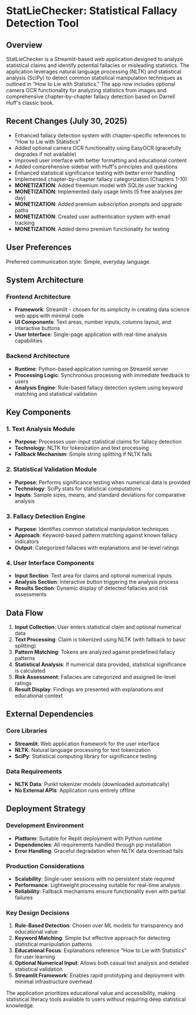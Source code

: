 # StatLieChecker: Statistical Fallacy Detection Tool

## Overview

StatLieChecker is a Streamlit-based web application designed to analyze statistical claims and identify potential fallacies or misleading statistics. The application leverages natural language processing (NLTK) and statistical analysis (SciPy) to detect common statistical manipulation techniques as outlined in "How to Lie with Statistics." The app now includes optional camera OCR functionality for analyzing statistics from images and comprehensive chapter-by-chapter fallacy detection based on Darrell Huff's classic book.

## Recent Changes (July 30, 2025)

- Enhanced fallacy detection system with chapter-specific references to "How to Lie with Statistics"
- Added optional camera OCR functionality using EasyOCR (gracefully degrades if not available)
- Improved user interface with better formatting and educational content
- Added comprehensive sidebar with Huff's principles and questions
- Enhanced statistical significance testing with better error handling
- Implemented chapter-by-chapter fallacy categorization (Chapters 1-10)
- **MONETIZATION**: Added freemium model with SQLite user tracking
- **MONETIZATION**: Implemented daily usage limits (5 free analyses per day)
- **MONETIZATION**: Added premium subscription prompts and upgrade paths
- **MONETIZATION**: Created user authentication system with email tracking
- **MONETIZATION**: Added demo premium functionality for testing

## User Preferences

Preferred communication style: Simple, everyday language.

## System Architecture

### Frontend Architecture
- **Framework**: Streamlit - chosen for its simplicity in creating data science web apps with minimal code
- **UI Components**: Text areas, number inputs, columns layout, and interactive buttons
- **User Interface**: Single-page application with real-time analysis capabilities

### Backend Architecture
- **Runtime**: Python-based application running on Streamlit server
- **Processing Logic**: Synchronous processing with immediate feedback to users
- **Analysis Engine**: Rule-based fallacy detection system using keyword matching and statistical validation

## Key Components

### 1. Text Analysis Module
- **Purpose**: Processes user-input statistical claims for fallacy detection
- **Technology**: NLTK for tokenization and text processing
- **Fallback Mechanism**: Simple string splitting if NLTK fails

### 2. Statistical Validation Module
- **Purpose**: Performs significance testing when numerical data is provided
- **Technology**: SciPy.stats for statistical computations
- **Inputs**: Sample sizes, means, and standard deviations for comparative analysis

### 3. Fallacy Detection Engine
- **Purpose**: Identifies common statistical manipulation techniques
- **Approach**: Keyword-based pattern matching against known fallacy indicators
- **Output**: Categorized fallacies with explanations and lie-level ratings

### 4. User Interface Components
- **Input Section**: Text area for claims and optional numerical inputs
- **Analysis Section**: Interactive button triggering the analysis process
- **Results Section**: Dynamic display of detected fallacies and risk assessments

## Data Flow

1. **Input Collection**: User enters statistical claim and optional numerical data
2. **Text Processing**: Claim is tokenized using NLTK (with fallback to basic splitting)
3. **Pattern Matching**: Tokens are analyzed against predefined fallacy patterns
4. **Statistical Analysis**: If numerical data provided, statistical significance is calculated
5. **Risk Assessment**: Fallacies are categorized and assigned lie-level ratings
6. **Result Display**: Findings are presented with explanations and educational context

## External Dependencies

### Core Libraries
- **Streamlit**: Web application framework for the user interface
- **NLTK**: Natural language processing for text tokenization
- **SciPy**: Statistical computing library for significance testing

### Data Requirements
- **NLTK Data**: Punkt tokenizer models (downloaded automatically)
- **No External APIs**: Application runs entirely offline

## Deployment Strategy

### Development Environment
- **Platform**: Suitable for Replit deployment with Python runtime
- **Dependencies**: All requirements handled through pip installation
- **Error Handling**: Graceful degradation when NLTK data download fails

### Production Considerations
- **Scalability**: Single-user sessions with no persistent state required
- **Performance**: Lightweight processing suitable for real-time analysis
- **Reliability**: Fallback mechanisms ensure functionality even with partial failures

### Key Design Decisions

1. **Rule-Based Detection**: Chosen over ML models for transparency and educational value
2. **Keyword Matching**: Simple but effective approach for detecting statistical manipulation patterns
3. **Educational Focus**: Explanations reference "How to Lie with Statistics" for user learning
4. **Optional Numerical Input**: Allows both casual text analysis and detailed statistical validation
5. **Streamlit Framework**: Enables rapid prototyping and deployment with minimal infrastructure overhead

The application prioritizes educational value and accessibility, making statistical literacy tools available to users without requiring deep statistical knowledge.